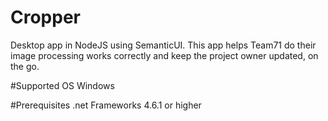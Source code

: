 # Cropper
Desktop app in NodeJS using SemanticUI.
This app helps Team71 do their image processing works correctly and keep the project owner updated, on the go.

#Supported OS
Windows

#Prerequisites
.net Frameworks 4.6.1 or higher
